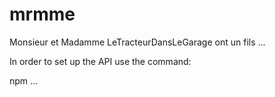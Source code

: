 # mrmme
Monsieur et Madamme LeTracteurDansLeGarage ont un fils ...


In order to set up the API use the command:

npm ...